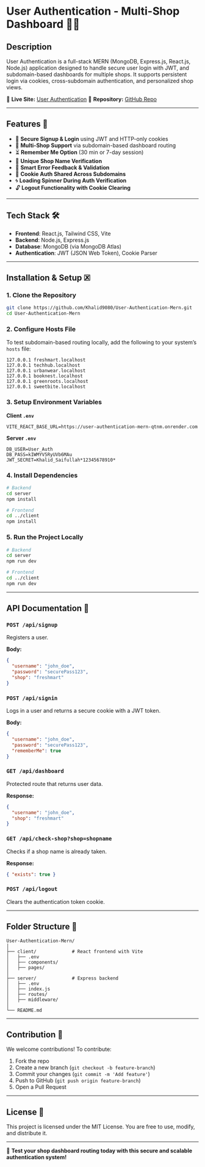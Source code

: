 # User Authentication - Multi-Shop Dashboard 🛒🔐

## Description

User Authentication is a full-stack MERN (MongoDB, Express.js, React.js, Node.js) application designed to handle secure user login with JWT, and subdomain-based dashboards for multiple shops. It supports persistent login via cookies, cross-subdomain authentication, and personalized shop views.

🔗 **Live Site:** [User Authentication](https://user-authentication-mern-client.onrender.com)
📂 **Repository:** [GitHub Repo](https://github.com/Khalid9080/User-Authentication-Mern.git)

---

## Features 🚀

* 🔐 **Secure Signup & Login** using JWT and HTTP-only cookies
* 🏥 **Multi-Shop Support** via subdomain-based dashboard routing
* ⏳ **Remember Me Option** (30 min or 7-day session)
* 🔎 **Unique Shop Name Verification**
* 🧠 **Smart Error Feedback & Validation**
* 🍞 **Cookie Auth Shared Across Subdomains**
* 🌀 **Loading Spinner During Auth Verification**
* 🔓 **Logout Functionality with Cookie Clearing**

---

## Tech Stack 🛠️

* **Frontend**: React.js, Tailwind CSS, Vite
* **Backend**: Node.js, Express.js
* **Database**: MongoDB (via MongoDB Atlas)
* **Authentication**: JWT (JSON Web Token), Cookie Parser

---

## Installation & Setup 🗷️

### 1. Clone the Repository

```sh
git clone https://github.com/Khalid9080/User-Authentication-Mern.git
cd User-Authentication-Mern
```

### 2. Configure Hosts File

To test subdomain-based routing locally, add the following to your system’s `hosts` file:

```
127.0.0.1 freshmart.localhost
127.0.0.1 techhub.localhost
127.0.0.1 urbanwear.localhost
127.0.0.1 booknest.localhost
127.0.0.1 greenroots.localhost
127.0.0.1 sweetbite.localhost
```

### 3. Setup Environment Variables

**Client `.env`**

```env
VITE_REACT_BASE_URL=https://user-authentication-mern-qtnm.onrender.com
```

**Server `.env`**

```env
DB_USER=User_Auth
DB_PASS=kIWMYV5RyUVb6MAu
JWT_SECRET=Khalid_Saifullah*12345678910*
```

### 4. Install Dependencies

```sh
# Backend
cd server
npm install

# Frontend
cd ../client
npm install
```

### 5. Run the Project Locally

```sh
# Backend
cd server
npm run dev

# Frontend
cd ../client
npm run dev
```

---

## API Documentation 🧾

### `POST /api/signup`

Registers a user.

**Body:**

```json
{
  "username": "john_doe",
  "password": "securePass123",
  "shop": "freshmart"
}
```

### `POST /api/signin`

Logs in a user and returns a secure cookie with a JWT token.

**Body:**

```json
{
  "username": "john_doe",
  "password": "securePass123",
  "rememberMe": true
}
```

### `GET /api/dashboard`

Protected route that returns user data.

**Response:**

```json
{
  "username": "john_doe",
  "shop": "freshmart"
}
```

### `GET /api/check-shop?shop=shopname`

Checks if a shop name is already taken.

**Response:**

```json
{ "exists": true }
```

### `POST /api/logout`

Clears the authentication token cookie.

---

## Folder Structure 📁

```
User-Authentication-Mern/
│
├── client/             # React frontend with Vite
│   ├── .env
│   ├── components/
│   ├── pages/
│
├── server/             # Express backend
│   ├── .env
│   ├── index.js
│   ├── routes/
│   ├── middleware/
│
└── README.md
```

---

## Contribution 🤝

We welcome contributions! To contribute:

1. Fork the repo
2. Create a new branch (`git checkout -b feature-branch`)
3. Commit your changes (`git commit -m 'Add feature'`)
4. Push to GitHub (`git push origin feature-branch`)
5. Open a Pull Request

---

## License 📜

This project is licensed under the MIT License.
You are free to use, modify, and distribute it.

---

🚀 **Test your shop dashboard routing today with this secure and scalable authentication system!**

